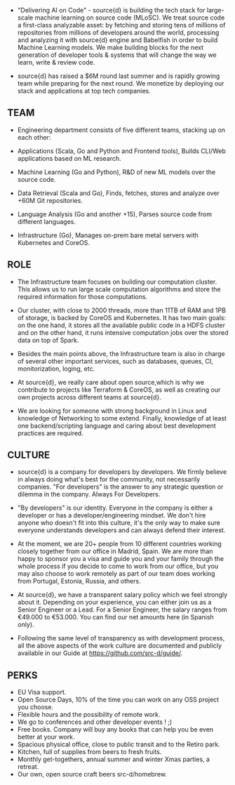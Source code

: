 - "Delivering AI on Code" - source{d} is building the tech stack for large-scale machine learning on source code (MLoSC). We treat source code a first-class analyzable asset: by fetching and storing tens of millions of repositories from millions of developers around the world, processing and analyzing it with source{d} engine and Babelfish in order to build Machine Learning models. We make building blocks for the next generation of developer tools & systems that will change the way we learn, write & review code.

- source{d} has raised a $6M round last summer and is rapidly growing team while preparing for the next round. We monetize by deploying our stack and applications at top tech companies. 

## TEAM

- Engineering department consists of five different teams, stacking up on each other:

- Applications (Scala, Go and Python and Frontend tools), Builds CLI/Web applications based on ML research.
- Machine Learning (Go and Python), R&D of new ML models over the source code.
- Data Retrieval (Scala and Go), Finds, fetches, stores and analyze over  +60M Git repositories.
- Language Analysis (Go and another +15), Parses source code from different languages.
- Infrastructure (Go), Manages on-prem bare metal servers with Kubernetes and CoreOS.


## ROLE

- The Infrastructure team focuses on building our computation cluster. This allows us to run large scale computation algorithms and store the required information for those computations.

- Our cluster, with close to 2000 threads, more than 11TB of RAM and 1PB of storage, is backed by CoreOS and Kubernetes. It has two main goals: on the one hand, it stores all the available public code in a HDFS cluster and on the other hand, it runs intensive computation jobs over the stored data on top of Spark. 

- Besides the main points above, the Infrastructure team is also in charge of several other important services, such as databases, queues, CI, monitorization, loging, etc.

- At source{d}, we really care about open source,which is why we contribute to projects like Terraform & CoreOS, as well as creating our own projects across different teams at source{d}.

- We are looking for someone with strong background in Linux and knowledge of Networking to some extend. Finally, knowledge of at least one backend/scripting language and caring about best development practices are required. 


## CULTURE

- source{d} is a company for developers by developers. We firmly believe in always doing what's best for the community, not necessarily companies. "For developers" is the answer to any strategic question or dilemma in the company. Always For Developers.

- "By developers" is our identity. Everyone in the company is either a developer or has a developer/engineering mindset. We don't hire anyone who doesn't fit into this culture, it's the only way to make sure everyone understands developers and can always defend their interest.

- At the moment, we are 20+ people from 10 different countries working closely together from our office in Madrid, Spain. We are more than happy to sponsor you a visa and guide you and your family through the whole process if you decide to come to work from our office, but you may also choose to work remotely as part of our team does working from Portugal, Estonia, Russia, and others.

- At source{d}, we have a transparent salary policy which we feel strongly about it. Depending on your experience, you can either join us as a Senior Engineer or a Lead. For a Senior Engineer, the salary ranges from €49.000 to €53.000. You can find our net amounts here (in Spanish only).

- Following the same level of transparency as with development process, all the above aspects of the work culture are documented and publicly available in our Guide at https://github.com/src-d/guide/.

## PERKS 

 - EU Visa support.
 - Open Source Days, 10% of the time you can work on any OSS project you choose.
 - Flexible hours and the possibility of remote work.
 - We go to conferences and other developer events ! ;)
 - Free books. Company will buy any books that can help you be even better at your work.
 - Spacious physical office, close to public transit and to the Retiro park.
 - Kitchen, full of supplies from beers to fresh fruits.
 - Monthly get-togethers, annual summer and winter Xmas parties, a retreat.
 - Our own, open source craft beers src-d/homebrew.
